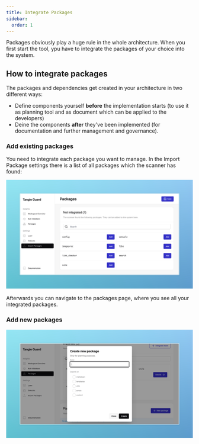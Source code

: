 ```yaml
---
title: Integrate Packages
sidebar:
  order: 1
---
```

Packages obviously play a huge rule in the whole architecture.
When you first start the tool, ypu have to integrate the packages of your choice into the system. 

## How to integrate packages

The packages and dependencies get created in your architecture in two different ways:

- Define components yourself **before** the implementation starts (to use it as planning tool and as document which can be applied to the developers)
- Deine the components **after** they've been implemented (for documentation and further management and governance).

### Add existing packages
You need to integrate each package you want to manage.
In the Import Package settings there is a list of all packages which the scanner has found:

![A rocketship in space](../../../assets/packages.jpeg)


Afterwards you can navigate to the packages page, where you see all your integrated packages.


### Add new packages

![A rocketship in space](../../../assets/plan-package.jpeg)